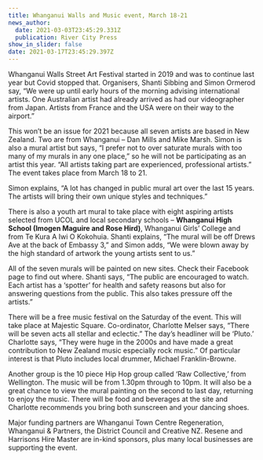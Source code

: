 ```yaml
---
title: Whanganui Walls and Music event, March 18-21
news_author:
  date: 2021-03-03T23:45:29.331Z
  publication: River City Press
show_in_slider: false
date: 2021-03-17T23:45:29.397Z
---
```

Whanganui Walls Street Art Festival started in 2019 and was to continue last year but Covid stopped that. Organisers, Shanti Sibbing and Simon Ormerod say, “We were up until early hours of the morning advising international artists. One Australian artist had already arrived as had our videographer from Japan. Artists from France and the USA were on their way to the airport.”

This won’t be an issue for 2021 because all seven artists are based in New Zealand. Two are from Whanganui – Dan Mills and Mike Marsh. Simon is also a mural artist but says, “I prefer not to over saturate murals with too many of my murals in any one place,” so he will not be participating as an artist this year. “All artists taking part are experienced, professional artists.” The event takes place from March 18 to 21.

Simon explains, “A lot has changed in public mural art over the last 15 years. The artists will bring their own unique styles and techniques.” 

There is also a youth art mural to take place with eight aspiring artists selected from UCOL and local secondary schools – **Whanganui High School (Imogen Maguire and Rose Hird)**, Whanganui Girls’ College and from Te Kura A Iwi O Kokohuia. Shanti explains, “The mural will be off Drews Ave at the back of Embassy 3,” and Simon adds, “We were blown away by the high standard of artwork the young artists sent to us.” 

All of the seven murals will be painted on new sites. Check their Facebook page to find out where. Shanti says, “The public are encouraged to watch. Each artist has a ‘spotter’ for health and safety reasons but also for answering questions from the public. This also takes pressure off the artists.”

There will be a free music festival on the Saturday of the event. This will take place at Majestic Square. Co-ordinator, Charlotte Melser says, “There will be seven acts all stellar and eclectic.” The day’s headliner will be ‘Pluto.’ Charlotte says, “They were huge in the 2000s and have made a great contribution to New Zealand music especially rock music.” Of particular interest is that Pluto includes local drummer, Michael Franklin-Browne.  

Another group is the 10 piece Hip Hop group called ‘Raw Collective,’ from Wellington. The music will be from 1.30pm through to 10pm. It will also be a great chance to view the mural painting on the second to last day, returning to enjoy the music.
There will be food and beverages at the site and Charlotte recommends you bring both sunscreen and your dancing shoes.

Major funding partners are Whanganui Town Centre Regeneration, Whanganui & Partners, the District Council and Creative NZ. Resene and Harrisons Hire Master are in-kind sponsors, plus many local businesses are supporting the event.